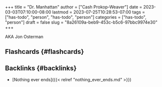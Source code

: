 +++
title = "Dr. Manhattan"
author = ["Cash Prokop-Weaver"]
date = 2023-03-03T07:10:00-08:00
lastmod = 2023-07-25T10:28:53-07:00
tags = ["has-todo", "person", "has-todo", "person"]
categories = ["has-todo", "person"]
draft = false
slug = "8a26109a-beb9-453c-b5c6-97bbc9974e30"
+++

AKA Jon Osterman


## Flashcards {#flashcards}


## Backlinks {#backlinks}

-   [Nothing ever ends]({{< relref "nothing_ever_ends.md" >}})
